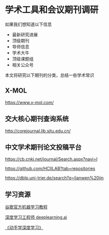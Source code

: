 # 学术工具和会议期刊调研

如果我们想知道以下信息

- 最新研究进展
- 顶级期刊
- 导师信息
- 学术大牛
- 顶级课题组
- 相关公众号

本文将研究以下期刊的分类，总结一些学术常识


## X-MOL

https://www.x-mol.com/

## 交大核心期刊查询系统

http://corejournal.lib.sjtu.edu.cn/

## 中文学术期刊论文投稿平台

https://cb.cnki.net/journal/Search.aspx?navi=I


https://github.com/HCIILAB?tab=repositories

https://dblp.uni-trier.de/search?q=lianwen%20jin


## 学习资源


[谷歌官方机器学习教程](https://developers.google.com/machine-learning/crash-course?hl=zh-cn)

[深度学习工程师 deeplearning.ai](https://study.163.com/my#/smarts)

[《动手学深度学习》](https://zh-v2.d2l.ai/)